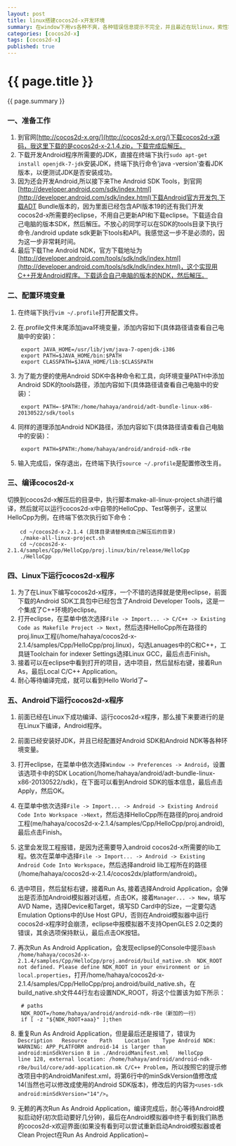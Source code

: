 ```yaml
---
layout: post
title: linux搭建cocos2d-x开发环境
summary: 在window下用vs各种不爽，各种错误信息提示不完全，并且最近在玩linux，索性将cocos2d-x也移到linux下学习，但是在编译例子中的HelloCpp还是遇到各种坑爹的问题，弄了半天，才完全编译好HelloCpp，记录下问题修改过程，方便以后遇到想到的问题。
categories: [cocos2d-x]
tags: [cocos2d-x]
published: true
---
```


# {{ page.title }} #
{{ page.summary }}

### 一、准备工作 ###
1. 到官网[http://cocos2d-x.org/](http://cocos2d-x.org/)下载cocos2d-x源码，我这里下载的是cocos2d-x-2.1.4.zip，下载完成后解压。  
2. 下载开发Android程序所需要的JDK，直接在终端下执行`sudo apt-get install openjdk-7-jdk`安装JDK，终端下执行命令'java -version'查看JDK版本，以便测试JDK是否安装成功。  
2. 因为还会开发Android,所以接下来The Android SDK Tools，到官网[http://developer.android.com/sdk/index.html](http://developer.android.com/sdk/index.html)下载Android官方开发包,下载ADT Bundle版本的，因为里面已经包含API版本19的还有我们开发cocos2d-x所需要的eclipse，不用自己更新API和下载eclipse。下载适合自己电脑的版本SDK，然后解压。不放心的同学可以在SDK的tools目录下执行命令./android update sdk更新下tools和API。我感觉这一步不是必须的，因为这一步非常耗时间。  
3. 最后下载The Android NDK，官方下载地址为[http://developer.android.com/tools/sdk/ndk/index.html](http://developer.android.com/tools/sdk/ndk/index.html)，这个实现用C++开发Android程序。下载适合自己电脑的版本的NDK，然后解压。  

### 二、配置环境变量 ###
1. 在终端下执行`vim ~/.profile`打开配置文件。  
2. 在.profile文件末尾添加java环境变量，添加内容如下(具体路径请查看自己电脑中的安装)：  

        export JAVA_HOME=/usr/lib/jvm/java-7-openjdk-i386  
        export PATH=$JAVA_HOME/bin:$PATH  
        export CLASSPATH=$JAVA_HOME/lib:$CLASSPATH  

3. 为了能方便的使用Android SDK中各种命令和工具，向环境变量PATH中添加Android SDK的tools路径，添加内容如下(具体路径请查看自己电脑中的安装)：  

        export PATH=-$PATH:/home/hahaya/android/adt-bundle-linux-x86-20130522/sdk/tools  

4. 同样的道理添加Android NDK路径，添加内容如下(具体路径请查看自己电脑中的安装)：  

        export PATH=$PATH:/home/hahaya/android/android-ndk-r8e  

5. 输入完成后，保存退出，在终端下执行`source ~/.profile`是配置修改生肖。  

### 三、编译cocos2d-x ###
切换到cocos2d-x解压后的目录中，执行脚本make-all-linux-project.sh进行编译，然后就可以运行cocos2d-x中自带的HelloCpp、Test等例子，这里以HelloCpp为例，在终端下依次执行如下命令：  

        cd ~/cocos2d-x-2.1.4 (具体目录请替换成自己解压后的目录)  
        ./make-all-linux-project.sh  
        cd ~/cocos2d-x-2.1.4/samples/Cpp/HelloCpp/proj.linux/bin/release/HelloCpp  
        ./HelloCpp  

### 四、Linux下运行cocos2d-x程序 ###
1. 为了在Linux下编写cocos2d-x程序，一个不错的选择就是使用eclipse，前面下载的Android SDK工具包中已经包含了Android Developer Tools，这是一个集成了C++环境的eclipse。  
2. 打开eclipse，在菜单中依次选择`File -> Import... -> C/C++ -> Existing Code as Makefile Project -> Next`，然后选择HelloCpp所在路径的proj.linux工程(/home/hahaya/cocos2d-x-2.1.4/samples/Cpp/HelloCpp/proj.linux)，勾选Lanuages中的C和C++，工具链Toolchain for indexer Settings选择Linux GCC，最后点击Finish。  
3. 接着可以在eclipse中看到打开的项目，选中项目，然后鼠标右键，接着Run As，最后Local C/C++ Application。  
4. 耐心等待编译完成，就可以看到Hello World了~  

### 五、Android下运行cocos2d-x程序 ###
1. 前面已经在Linux下成功编译、运行cocos2d-x程序，那么接下来要进行的是在Linux下编译，Android程序。  
2. 前面已经安装好JDK，并且已经配置好Android SDK和Android NDK等各种环境变量。  
3. 打开eclipse，在菜单中依次选择`Window -> Preferences -> Android`，设置该选项卡中的SDK Location(/home/hahaya/android/adt-bundle-linux-x86-20130522/sdk)，在下面可以看到Android SDK的版本信息，最后点击Apply，然后OK。  
4. 在菜单中依次选择`File -> Import... -> Android -> Existing Android Code Into Workspace ->Next`，然后选择HelloCpp所在路径的proj.android工程(me/hahaya/cocos2d-x-2.1.4/samples/Cpp/HelloCpp/proj.android),最后点击Finish。  
5. 这里会发现工程报错，是因为还需要导入android cocos2d-x所需要的lib工程。依次在菜单中选择`File -> Import... -> Android -> Existing Android Code Into Workspace`，然后选择android lib工程所在的路径(/home/hahaya/cocos2d-x-2.1.4/cocos2dx/platform/android)。  
6. 选中项目，然后鼠标右键，接着Run As, 接着选择Android Application，会弹出是否添加Android模拟器对话框，点击OK，接着`Manager... -> New`，填写AVD Name，选择Device和Target，填写SD Card中的Size，一定要勾选Emulation Options中的Use Host GPU，否则在Android模拟器中运行cocos2d-x程序时会崩溃，eclipse中报模拟器不支持OpenGLES 2.0之类的错误，其余选项保持默认，最后点击OK按钮。  
7. 再次Run As Android Application，会发现eclipse的Console中提示`bash /home/hahaya/cocos2d-x-2.1.4/samples/Cpp/HelloCpp/proj.android/build_native.sh 
NDK_ROOT not defined. Please define NDK_ROOT in your environment or in local.properties`，打开/home/hahaya/cocos2d-x-2.1.4/samples/Cpp/HelloCpp/proj.android/build_native.sh，在build_native.sh文件44行左右设置NDK_ROOT，将这个位置该为如下所示：  

        # paths  
        NDK_ROOT=/home/hahaya/android/android-ndk-r8e（新加的一行）  
        if [ -z "${NDK_ROOT+aaa}" ];then  

8. 重复Run As Android Application，但是最后还是报错了，错误为`Description   Resource    Path    Location    Type
Android NDK: WARNING: APP_PLATFORM android-14 is larger than android:minSdkVersion 8 in ./AndroidManifest.xml   HelloCpp        line 128, external location: /home/hahaya/android/android-ndk-r8e/build/core/add-application.mk C/C++ Problem`，所以按照它的提示修改项目中的AndroidManifest.xml，将第6行中的minSdkVersion值修改成14(当然也可以修改成使用的Android SDK版本)，修改后的内容为`<uses-sdk android:minSdkVersion="14"/>`。  
9. 无赖的再次Run As Android Application，编译完成后，耐心等待Android模拟启动好(初次启动要好几分钟)，最后在Android模拟器中终于看到我们熟悉的cocos2d-x欢迎界面(如果没有看到可以尝试重新启动Android模拟器或者Clean Project在Run As Android Application)~  

